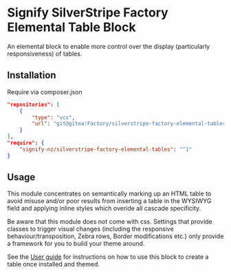 # Signify SilverStripe Factory Elemental Table Block
An elemental block to enable more control over the display (particularly responsiveness) of tables.

## Installation
Require via composer.json

```json
"repositories": [
    {
        "type": "vcs",
        "url": "git@gitea:Factory/silverstripe-factory-elemental-tables.git"
    }
],
"require": {
    "signify-nz/silverstripe-factory-elemental-tables": "^1"
}
```

## Usage
This module concentrates on semantically marking up an HTML table to avoid misuse and/or poor results from inserting a table in the WYSIWYG field and applying inline styles which overide all cascade specificity.

Be aware that this module does not come with css. Settings that provide classes to trigger visual changes (including the responsive behaviour/transposition, Zebra rows, Border modifications etc.) only provide a framework for you to build your theme around.

See the [User guide](https://github.com/signify-nz/silverstripe-factory-elemental-tables/blob/docs/user-documentation/docs/en/user_guide.md) for instructions on how to use this block to create a table once installed and themed.
